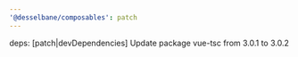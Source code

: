 ```yaml
---
'@desselbane/composables': patch
---
```


deps: [patch|devDependencies] Update package vue-tsc from 3.0.1 to 3.0.2
